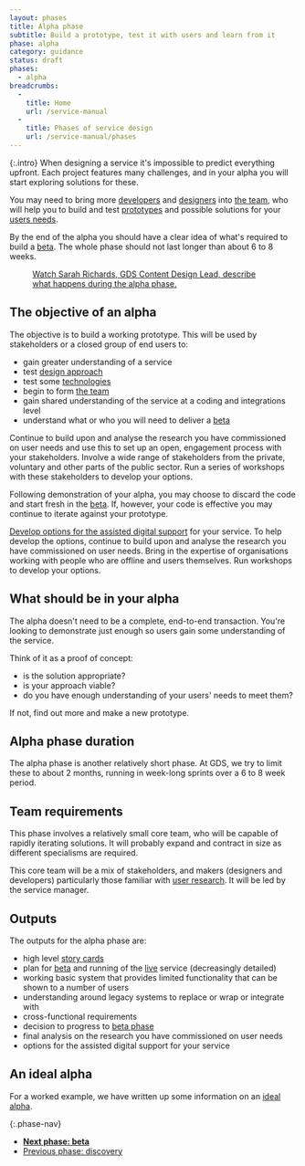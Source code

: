 ```yaml
---
layout: phases
title: Alpha phase
subtitle: Build a prototype, test it with users and learn from it
phase: alpha
category: guidance
status: draft
phases:
  - alpha
breadcrumbs:
  -
    title: Home
    url: /service-manual
  -
    title: Phases of service design
    url: /service-manual/phases
---
```


{:.intro}
When designing a service it's impossible to predict everything upfront. Each project features many challenges, and in your alpha you will start exploring solutions for these.

You may need to bring more [developers](/service-manual/the-team/developer) and [designers](/service-manual/the-team/designer) into [the team](/service-manual/the-team), who will help you to build and test [prototypes](/service-manual/user-centred-design/working-with-prototypes) and possible solutions for your [users needs](/service-manual/user-centred-design/user-needs).

By the end of the alpha you should have a clear idea of what's required to build a [beta](/service-manual/phases/beta). The whole phase should not last longer than about 6 to 8 weeks.

<figure class="media-player-wrapper video"><a href="https://www.youtube.com/watch?v=PmaE-12KqEQ">Watch Sarah Richards, GDS Content Design Lead, describe what happens during the alpha phase.</a></figure>

## The objective of an alpha

The objective is to build a working prototype. This will be used by stakeholders or a closed group of end users to:

* gain greater understanding of a service
* test [design approach](/service-manual/user-centred-design/working-with-prototypes)
* test some [technologies](/service-manual/making-software/choosing-technology)
* begin to form [the team](/service-manual/the-team)
* gain shared understanding of the service at a coding and integrations level
* understand what or who you will need to deliver a [beta](/service-manual/phases/beta)

Continue to build upon and analyse the research you have commissioned on user needs and use this to set up an open, engagement process with your stakeholders. Involve a wide range of stakeholders from the private, voluntary and other parts of the public sector. Run a series of workshops with these stakeholders to develop your options.

Following demonstration of your alpha, you may choose to discard the code and start fresh in the [beta](/service-manual/phases/beta). If, however, your code is effective you may continue to iterate against your prototype.

[Develop options for the assisted digital support](/service-manual/assisted-digital/action-plan#alpha-stage) for your service. To help develop the options, continue to build upon and analyse the research you have commissioned on user needs. Bring in the expertise of organisations working with people who are offline and users themselves. Run workshops to develop your options.

## What should be in your alpha

The alpha doesn't need to be a complete, end-to-end transaction. You're looking to demonstrate just enough so users gain some understanding of the service.

Think of it as a proof of concept:

* is the solution appropriate?
* is your approach viable?
* do you have enough understanding of your users' needs to meet them?

If not, find out more and make a new prototype.

## Alpha phase duration
The alpha phase is another relatively short phase. At GDS, we try to limit these to about 2 months, running in week-long sprints over a 6 to 8 week period.

## Team requirements
This phase involves a relatively small core team, who will be capable of rapidly iterating solutions. It will probably expand and contract in size as different specialisms are required.

This core team will be a mix of stakeholders, and makers (designers and developers) particularly those familiar with [user research](/service-manual/user-centred-design/user-research). It will be led by the service manager.

## Outputs

The outputs for the alpha phase are:

* high level [story cards](/service-manual/agile/writing-user-stories)
* plan for [beta](/service-manual/phases/beta) and running of the [live](/service-manual/phases/live) service (decreasingly detailed)
* working basic system that provides limited functionality that can be shown to a number of users
* understanding around legacy systems to replace or wrap or integrate with
* cross-functional requirements
* decision to progress to [beta phase](/service-manual/phases/beta)
* final analysis on the research you have commissioned on user needs
* options for the assisted digital support for your service

## An ideal alpha

For a worked example, we have written up some information on an [ideal alpha](/service-manual/phases/ideal-alphas).

{:.phase-nav}
* **[Next phase: beta](/service-manual/phases/beta)**
* [Previous phase: discovery](/service-manual/phases/discovery)
